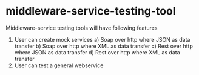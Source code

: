 # middleware-service-testing-tool

Middleware-service testing tools will have following features
1) User can create mock services
  a) Soap over http where JSON as data transfer
  b) Soap over http where XML as data transfer
  c) Rest over http where JSON as data transfer
  d) Rest over http where XML as data transfer
2) User can test a general webservice
